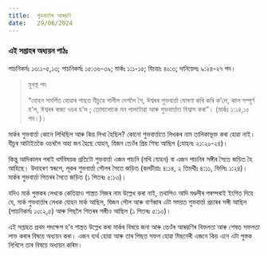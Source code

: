 ```yaml
---
title:  শুভবাৰ্ত্তাৰ আৰম্ভণি
date:   29/06/2024
---
```


### এই সপ্তাহৰ অধ্যয়ন পাঠঃ
পাচনিকৰ্মঃ ১৩:১-৫,১৩; পাচনিকৰ্মঃ ১৫:৩৬-৩৯; মাৰ্কঃ ১:১-১৫; যিচয়াঃ ৪০:৩; দানিয়েলঃ ৯:২৪-২৭ পদ।

> <p>মুখস্থ পদ</p>
> “যোহন সমর্পিত হোৱাৰ পাছত যীচুৱে গালীল দেশলৈ গৈ, ঈশ্বৰৰ শুভবাৰ্ত্তা ঘোষণা কৰি কৰি ক’লে, কাল সম্পূৰ্ণ হ’ল, ঈশ্বৰৰ ৰাজ্য ওচৰ হ’ল ; তোমালোকে মন পালটোৱা আৰু শুভবাৰ্ত্তাত বিশ্বাস কৰা”। (মাৰ্কঃ ১:১৪,১৫ পদ।)।

মাৰ্কৰ শুভবাৰ্ত্তা কোনে লিখিছিল আৰু কিয় লিখা হৈছিল? কোনো শুভবাৰ্ত্তাতে লিখকৰ নাম তালিকাভূক্ত কৰা হোৱা নাই। যীচুৰ আটাইতকৈ ওচৰলৈ অহা জন হৈছে যোহন, যিজন তেওঁৰ প্ৰিয় শিষ্য আছিল (যোহনঃ ২১:২০-২৪)।

কিন্তু আদিকালৰ পৰাই ধৰ্মবিষয়ক প্ৰতিটো শুভবাৰ্ত্তা এজন পাচনি (মথি যোহন) বা এজন পাচনিৰ সঙ্গীৰ সৈতে জড়িত হৈ আহিছে। উদাহৰণ স্বৰূপে, লূকৰ শুভবাৰ্ত্তা পৌলৰ সৈতে জড়িত (কলচীয়াঃ ৪:১৪, ২ তিমথীঃ ৪:১১, ফিলিঃ ১:২৪)। মাৰ্কৰ শুভবাৰ্ত্তা পিতৰৰ সৈতে জড়িত (১ পিতৰঃ ৫:১৩)।

যদিও মাৰ্ক পুস্তকৰ লেখকে কেতিয়াও শাস্ত্ৰত নিজৰ নাম উল্লেখ কৰা নাই, তথাপিও আদি মণ্ডলীৰ পৰম্পৰাই ইংগিত দিয়ে যে, মাৰ্ক শুভবাৰ্ত্তাৰ লেখক যোহন মাৰ্ক আছিল, যিজন পৌল আৰু বাৰ্ণব্বাৰ এটা সময়ত শুভবাৰ্ত্তা প্ৰচাৰৰ সঙ্গী আছিল (পাচনিকৰ্মঃ ১৩:২,৫) আৰু পিছলৈ পিতৰৰ সঙ্গীও আছিল (১ পিতৰঃ ৫:১৩)।

এই সপ্তাহত প্ৰথম পদক্ষেপ হ’ব শাস্ত্ৰত উল্লেখ কৰা মাৰ্কৰ বিষয়ে জনা আৰু তেওঁৰ আৰম্ভণিৰ বিফলতা আৰু শেষত সফলতা লাভ কৰাৰ বিষয়ে অধ্যয়ন কৰা। এজন ব্যৰ্থ হোৱা আৰু তাৰ পিছত সফল হোৱা মিছনেৰী এজনে কিয় এনে এটা পুস্তক লিখিলে তাৰ বিষয়ে অধ্যয়ন কৰিম।